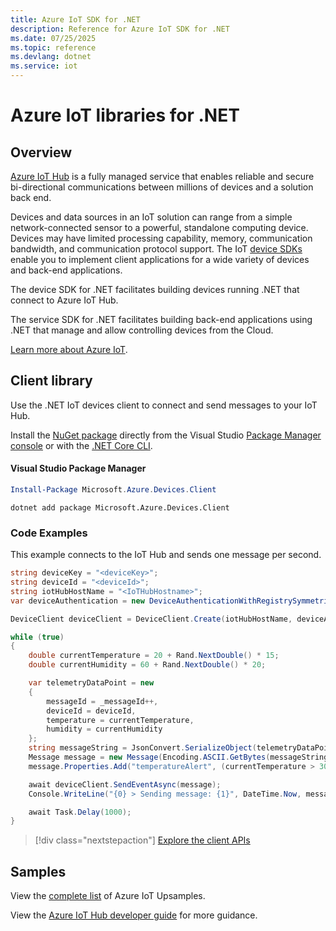 ```yaml
---
title: Azure IoT SDK for .NET
description: Reference for Azure IoT SDK for .NET
ms.date: 07/25/2025
ms.topic: reference
ms.devlang: dotnet
ms.service: iot
---
```

# Azure IoT libraries for .NET

## Overview

[Azure IoT Hub](https://azure.microsoft.com/services/iot-hub/) is a fully managed service that enables reliable and secure bi-directional communications between millions of devices and a solution back end.

Devices and data sources in an IoT solution can range from a simple network-connected sensor to a powerful, standalone computing device. Devices may have limited processing capability, memory, communication bandwidth, and communication protocol support. The IoT [device SDKs](https://docs.microsoft.com/azure/iot-hub/iot-hub-devguide-sdks) enable you to implement client applications for a wide variety of devices and back-end applications.

The device SDK for .NET facilitates building devices running .NET that connect to Azure IoT Hub.

The service SDK for .NET facilitates building back-end applications using .NET that manage and allow controlling devices from the Cloud.

[Learn more about Azure IoT](https://docs.microsoft.com/azure/iot-hub/).


## Client library

Use the .NET IoT devices client to connect and send messages to your IoT Hub.

Install the [NuGet package]( https://www.nuget.org/packages/Microsoft.Azure.Devices.Client) directly from the Visual Studio [Package Manager console][PackageManager] or with the [.NET Core CLI][DotNetCLI].

#### Visual Studio Package Manager

```powershell
Install-Package Microsoft.Azure.Devices.Client
```

```dotnetcli
dotnet add package Microsoft.Azure.Devices.Client
```

### Code Examples 

This example connects to the IoT Hub and sends one message per second.

```csharp
string deviceKey = "<deviceKey>";
string deviceId = "<deviceId>";
string iotHubHostName = "<IoTHubHostname>";
var deviceAuthentication = new DeviceAuthenticationWithRegistrySymmetricKey(deviceId, deviceKey);

DeviceClient deviceClient = DeviceClient.Create(iotHubHostName, deviceAuthentication, TransportType.Mqtt);

while (true)
{
    double currentTemperature = 20 + Rand.NextDouble() * 15;
    double currentHumidity = 60 + Rand.NextDouble() * 20;

    var telemetryDataPoint = new
    {
        messageId = _messageId++,
        deviceId = deviceId,
        temperature = currentTemperature,
        humidity = currentHumidity
    };
    string messageString = JsonConvert.SerializeObject(telemetryDataPoint);
    Message message = new Message(Encoding.ASCII.GetBytes(messageString));
    message.Properties.Add("temperatureAlert", (currentTemperature > 30) ? "true" : "false");

    await deviceClient.SendEventAsync(message);
    Console.WriteLine("{0} > Sending message: {1}", DateTime.Now, messageString);

    await Task.Delay(1000);
}
```


> [!div class="nextstepaction"]
> [Explore the client APIs](/dotnet/api/overview/azure/iot/client)

## Samples

View the [complete list](https://azure.microsoft.com/resources/samples/?platform=dotnet&service=iot-hub) of Azure IoT Upsamples.

View the [Azure IoT Hub developer guide](https://docs.microsoft.com/azure/iot-hub/iot-hub-devguide) for more guidance.

[PackageManager]: https://docs.microsoft.com/nuget/tools/package-manager-console
[DotNetCLI]: https://docs.microsoft.com/dotnet/core/tools/dotnet-add-package